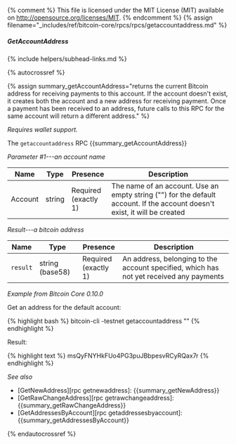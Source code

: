 {% comment %}
This file is licensed under the MIT License (MIT) available on
http://opensource.org/licenses/MIT.
{% endcomment %}
{% assign filename="_includes/ref/bitcoin-core/rpcs/rpcs/getaccountaddress.md" %}

##### GetAccountAddress
{% include helpers/subhead-links.md %}

{% autocrossref %}

{% assign summary_getAccountAddress="returns the current Bitcoin address for receiving payments to this account. If the account doesn't exist, it creates both the account and a new address for receiving payment.  Once a payment has been received to an address, future calls to this RPC for the same account will return a different address." %}

*Requires wallet support.*

The `getaccountaddress` RPC {{summary_getAccountAddress}}

*Parameter #1---an account name*

| Name               | Type            | Presence                    | Description
|--------------------|-----------------|-----------------------------|----------------
| Account            | string          | Required<br>(exactly 1)     | The name of an account.  Use an empty string ("") for the default account.  If the account doesn't exist, it will be created

*Result---a bitcoin address*

| Name               | Type            | Presence                    | Description
|--------------------|-----------------|-----------------------------|----------------
| `result`           | string (base58) | Required<br>(exactly 1)     | An address, belonging to the account specified, which has not yet received any payments

*Example from Bitcoin Core 0.10.0*

Get an address for the default account:

{% highlight bash %}
bitcoin-cli -testnet getaccountaddress ""
{% endhighlight %}

Result:

{% highlight text %}
msQyFNYHkFUo4PG3puJBbpesvRCyRQax7r
{% endhighlight %}

*See also*

* [GetNewAddress][rpc getnewaddress]: {{summary_getNewAddress}}
* [GetRawChangeAddress][rpc getrawchangeaddress]: {{summary_getRawChangeAddress}}
* [GetAddressesByAccount][rpc getaddressesbyaccount]: {{summary_getAddressesByAccount}}

{% endautocrossref %}
